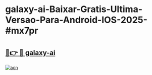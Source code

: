 # galaxy-ai-Baixar-Gratis-Ultima-Versao-Para-Android-IOS-2025-#mx7pr

# <h2><a href="https://ainizakaria.my?title=galaxy-ai&ref=24M">🔗👉 🔴 galaxy-ai</a></h2>

[![acn](https://github.com/user-attachments/assets/0f9c940e-d8b0-45ae-aac7-cd30a18b3e1c)](https://ainizakaria.my?title=galaxy-ai&ref=24M)

